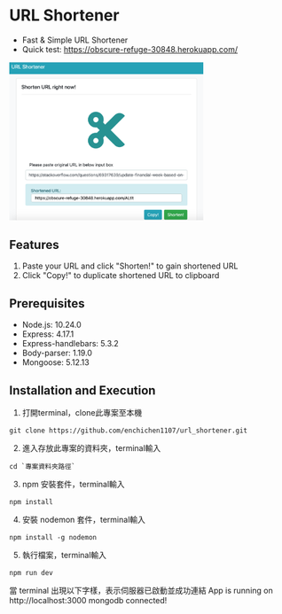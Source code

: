 # URL Shortener
- Fast & Simple URL Shortener
- Quick test: https://obscure-refuge-30848.herokuapp.com/
<img src="https://github.com/enchichen1107/url_shortener/blob/main/urldemo.png" width="350">

## Features
1. Paste your URL and click "Shorten!" to gain shortened URL
2. Click "Copy!" to duplicate shortened URL to clipboard

## Prerequisites
- Node.js: 10.24.0
- Express: 4.17.1
- Express-handlebars: 5.3.2
- Body-parser: 1.19.0
- Mongoose: 5.12.13

## Installation and Execution
1. 打開terminal，clone此專案至本機
```
git clone https://github.com/enchichen1107/url_shortener.git
```
2. 進入存放此專案的資料夾，terminal輸入
```
cd `專案資料夾路徑`
```
3. npm 安裝套件，terminal輸入
```
npm install 
```
4. 安裝 nodemon 套件，terminal輸入
```
npm install -g nodemon
```
5. 執行檔案，terminal輸入
```
npm run dev
```
當 terminal 出現以下字樣，表示伺服器已啟動並成功連結
App is running on http://localhost:3000
mongodb connected!

